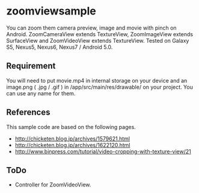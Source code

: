 # zoomviewsample

You can zoom them camera preview, image and movie with pinch on Android. ZoomCameraView extends TextureView, ZoomImageView extends SurfaceView and ZoomVideoView extends TextureView. Tested on Galaxy S5, Nexus5, Nexus6, Nexus7 / Android 5.0.

## Requirement

You will need to put movie.mp4 in internal storage on your device and an image.png ( .jpg / .gif ) in /app/src/main/res/drawable/ on your project. You can use any name for them.

## References

This sample code are based on the following pages.

* http://chicketen.blog.jp/archives/1579621.html
* http://chicketen.blog.jp/archives/1622120.html
* http://www.binpress.com/tutorial/video-cropping-with-texture-view/21
 
## ToDo

* Controller for ZoomVideoView.
